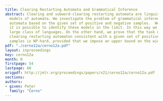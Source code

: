 ```yaml
---
title: Clearing Restarting Automata and Grammatical Inference
abstract: Clearing and subword-clearing restarting automata are linguistically motivated
  models of automata. We investigate the problem of grammatical inference for such
  automata based on the given set of positive and negative samples.  We show that
  it is possible to identify these models in the limit. In this way we can learn a
  large class of languages. On the other hand, we prove that the task of finding a
  clearing restarting automaton consistent with a given set of positive and negative
  samples is NP-hard, provided that we impose an upper bound on the width of its instructions.
pdf: "./cerno12a/cerno12a.pdf"
layout: inproceedings
key: cerno12a
month: 0
firstpage: 54
lastpage: 68
origpdf: http://jmlr.org/proceedings/papers/v21/cerno12a/cerno12a.pdf
sections: 
authors:
- given: Peter
  family: "Černo"
---
```

